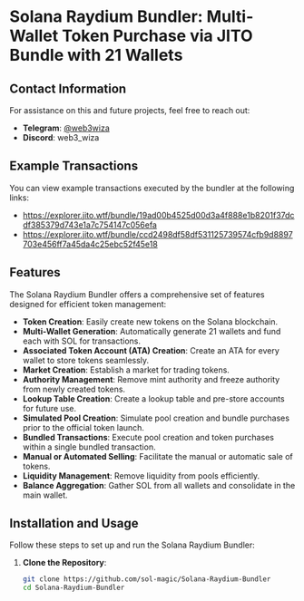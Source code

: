 # Solana Raydium Bundler: Multi-Wallet Token Purchase via JITO Bundle with 21 Wallets

## Contact Information

For assistance on this and future projects, feel free to reach out:

- **Telegram**: [@web3wiza](https://t.me/web3wiza)
- **Discord**: web3_wiza

## Example Transactions

You can view example transactions executed by the bundler at the following links:

- https://explorer.jito.wtf/bundle/19ad00b4525d00d3a4f888e1b8201f37dcdf385379d743e1a7c754147c056efa
- https://explorer.jito.wtf/bundle/ccd2498df58df531125739574cfb9d8897703e456ff7a45da4c25ebc52f45e18

## Features

The Solana Raydium Bundler offers a comprehensive set of features designed for efficient token management:

- **Token Creation**: Easily create new tokens on the Solana blockchain.
- **Multi-Wallet Generation**: Automatically generate 21 wallets and fund each with SOL for transactions.
- **Associated Token Account (ATA) Creation**: Create an ATA for every wallet to store tokens seamlessly.
- **Market Creation**: Establish a market for trading tokens.
- **Authority Management**: Remove mint authority and freeze authority from newly created tokens.
- **Lookup Table Creation**: Create a lookup table and pre-store accounts for future use.
- **Simulated Pool Creation**: Simulate pool creation and bundle purchases prior to the official token launch.
- **Bundled Transactions**: Execute pool creation and token purchases within a single bundled transaction.
- **Manual or Automated Selling**: Facilitate the manual or automatic sale of tokens.
- **Liquidity Management**: Remove liquidity from pools efficiently.
- **Balance Aggregation**: Gather SOL from all wallets and consolidate in the main wallet.

## Installation and Usage

Follow these steps to set up and run the Solana Raydium Bundler:

1. **Clone the Repository**:
   ```bash
   git clone https://github.com/sol-magic/Solana-Raydium-Bundler
   cd Solana-Raydium-Bundler
